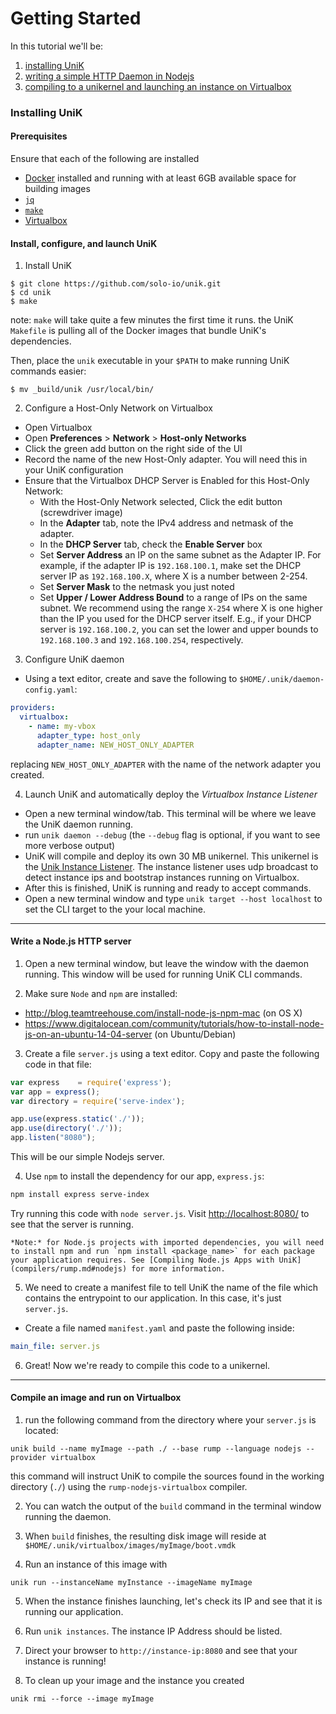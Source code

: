 # Getting Started

In this tutorial we'll be:
  1. [installing UniK](getting_started_node.md#installing-unik)
  2. [writing a simple HTTP Daemon in Nodejs](getting_started_node.md#write-a-nodejs-http-server)
  3. [compiling to a unikernel and launching an instance on Virtualbox](getting_started_node.md#compile-an-image-and-run-on-virtualbox)

### Installing UniK
#### Prerequisites
Ensure that each of the following are installed
- [Docker](http://www.docker.com/) installed and running with at least 6GB available space for building images
- [`jq`](https://stedolan.github.io/jq/)
- [`make`](https://www.gnu.org/software/make/)
- [Virtualbox](https://www.virtualbox.org/)

#### Install, configure, and launch UniK
1. Install UniK
  ```
  $ git clone https://github.com/solo-io/unik.git
  $ cd unik
  $ make
  ```
  note: `make` will take quite a few minutes the first time it runs. the UniK `Makefile` is pulling all of the Docker images that bundle UniK's dependencies.

  Then, place the `unik` executable in your `$PATH` to make running UniK commands easier:
  ```
  $ mv _build/unik /usr/local/bin/
  ```

2. Configure a Host-Only Network on Virtualbox
  * Open Virtualbox
  * Open **Preferences** > **Network** > **Host-only Networks**
  * Click the green add button on the right side of the UI
  * Record the name of the new Host-Only adapter. You will need this in your UniK configuration
  * Ensure that the Virtualbox DHCP Server is Enabled for this Host-Only Network:
    * With the Host-Only Network selected, Click the edit button (screwdriver image)
    * In the **Adapter** tab, note the IPv4 address and netmask of the adapter.
    * In the **DHCP Server** tab, check the **Enable Server** box
    * Set **Server Address** an IP on the same subnet as the Adapter IP. For example, if the adapter IP is `192.168.100.1`, make set the DHCP server IP as `192.168.100.X`, where X is a number between 2-254.
    * Set **Server Mask** to the netmask you just noted
    * Set **Upper / Lower Address Bound** to a range of IPs on the same subnet. We recommend using the range `X-254` where X is one higher than the IP you used for the DHCP server itself. E.g., if your DHCP server is `192.168.100.2`, you can set the lower and upper bounds to `192.168.100.3` and `192.168.100.254`, respectively.

3. Configure UniK daemon
  * Using a text editor, create and save the following to `$HOME/.unik/daemon-config.yaml`:
  ```yaml
  providers:
    virtualbox:
      - name: my-vbox
        adapter_type: host_only
        adapter_name: NEW_HOST_ONLY_ADAPTER
  ```
  replacing `NEW_HOST_ONLY_ADAPTER` with the name of the network adapter you created.

4. Launch UniK and automatically deploy the *Virtualbox Instance Listener*
  * Open a new terminal window/tab. This terminal will be where we leave the UniK daemon running.
  * run `unik daemon --debug` (the `--debug` flag is optional, if you want to see more verbose output)
  * UniK will compile and deploy its own 30 MB unikernel. This unikernel is the [Unik Instance Listener](./instance_listener.md). The instance listener uses udp broadcast to detect instance ips and bootstrap instances running on Virtualbox.
  * After this is finished, UniK is running and ready to accept commands.
  * Open a new terminal window and type `unik target --host localhost` to set the CLI target to the your local machine.

---

#### Write a Node.js HTTP server
1. Open a new terminal window, but leave the window with the daemon running. This window will be used for running UniK CLI commands.

2. Make sure `Node` and `npm` are installed:
  * http://blog.teamtreehouse.com/install-node-js-npm-mac (on OS X)
  * https://www.digitalocean.com/community/tutorials/how-to-install-node-js-on-an-ubuntu-14-04-server (on Ubuntu/Debian)

3. Create a file `server.js` using a text editor. Copy and paste the following code in that file:

  ```javascript
  var express    = require('express');
  var app = express();
  var directory = require('serve-index');

  app.use(express.static('./'));
  app.use(directory('./'));
  app.listen("8080");
  ```

  This will be our simple Nodejs server.

4. Use `npm` to install the dependency for our app, `express.js`:
  ```bash
  npm install express serve-index
  ```

  Try running this code with `node server.js`. Visit [http://localhost:8080/](http://localhost:8080/) to see that the server is running.

    *Note:* for Node.js projects with imported dependencies, you will need to install npm and run `npm install <package_name>` for each package your application requires. See [Compiling Node.js Apps with UniK](compilers/rump.md#nodejs) for more information.

5. We need to create a manifest file to tell UniK the name of the file which contains the entrypoint to our application. In this case, it's just `server.js`.

  * Create a file named `manifest.yaml` and paste the following inside:
  ```yaml
  main_file: server.js
  ```

6. Great! Now we're ready to compile this code to a unikernel.

---

#### Compile an image and run on Virtualbox

1. run the following command from the directory where your `server.js` is located:
  ```
  unik build --name myImage --path ./ --base rump --language nodejs --provider virtualbox
  ```
  this command will instruct UniK to compile the sources found in the working directory (`./`) using the `rump-nodejs-virtualbox` compiler.

2. You can watch the output of the `build` command in the terminal window running the daemon.

3. When `build` finishes, the resulting disk image will reside at `$HOME/.unik/virtualbox/images/myImage/boot.vmdk`

4. Run an instance of this image with
  ```
  unik run --instanceName myInstance --imageName myImage
  ```

5. When the instance finishes launching, let's check its IP and see that it is running our application.

6. Run `unik instances`. The instance IP Address should be listed.

7. Direct your browser to `http://instance-ip:8080` and see that your instance is running!

8. To clean up your image and the instance you created
  ```
  unik rmi --force --image myImage
  ```
